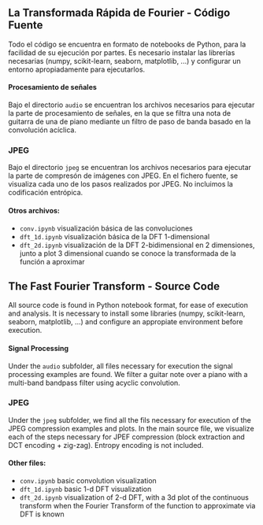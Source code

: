 ## La Transformada Rápida de Fourier - Código Fuente
Todo el código se encuentra en formato de notebooks de Python, para la facilidad de su ejecución por partes. Es necesario instalar las librerías necesarias (numpy, scikit-learn, seaborn, matplotlib, ...) y configurar un entorno apropiadamente para ejecutarlos.

#### Procesamiento de señales
Bajo el directorio `audio` se encuentran los archivos necesarios para ejecutar la parte de procesamiento de señales, en la que se filtra una nota de guitarra de una de piano mediante un filtro de paso de banda basado en la convolución acíclica.

### JPEG
Bajo el directorio `jpeg` se encuentran los archivos necesarios para ejecutar la parte de compresón de imágenes con JPEG. En el fichero fuente, se visualiza cada uno de los pasos realizados por JPEG. No incluimos la codificación entrópica.

#### Otros archivos:
- `conv.ipynb` visualización básica de las convoluciones
- `dft_1d.ipynb` visualización básica de la DFT 1-dimensional
- `dft_2d.ipynb` visualización de la DFT 2-bidimensional en 2 dimensiones, junto a plot 3 dimensional cuando se conoce la transformada de la función a aproximar

## The Fast Fourier Transform - Source Code
All source code is found in Python notebook format, for ease of execution and analysis. It is necessary to install some libraries (numpy, scikit-learn, seaborn, matplotlib, ...) and configure an appropiate environment before execution.

#### Signal Processing
Under the `audio` subfolder, all files necessary for execution the signal processing examples are found. We filter a guitar note over a piano with a multi-band bandpass filter using acyclic convolution.

### JPEG
Under the `jpeg` subfolder, we find all the fils necessary for execution of the JPEG compression examples and plots. In the main source file, we visualize each of the steps necessary for JPEF compression (block extraction and DCT encoding + zig-zag). Entropy encoding is not included.

#### Other files:
- `conv.ipynb` basic convolution visualization
- `dft_1d.ipynb` basic 1-d DFT visualization
- `dft_2d.ipynb` visualization of 2-d DFT, with a 3d plot of the continuous transform when the Fourier Transform of the function to approximate via DFT is known